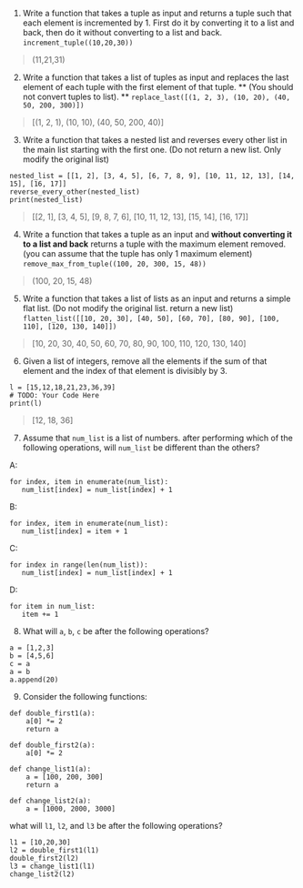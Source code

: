 1. Write a function that takes a tuple as input and returns a tuple such that each element is incremented by 1.
First do it by converting it to a list and back, then do it without converting to a list and back. 
`increment_tuple((10,20,30))`
> (11,21,31)

2. Write a function that takes a list of tuples as input and replaces the last element of each tuple with the first element of that tuple. ** (You should not convert tuples to list). **
`replace_last([(1, 2, 3), (10, 20), (40, 50, 200, 300)])`
> [(1, 2, 1), (10, 10), (40, 50, 200, 40)]

3. Write a function that takes a nested list and reverses every other list in the main list starting with the first one. (Do not return a new list. Only modify the original list)
```
nested_list = [[1, 2], [3, 4, 5], [6, 7, 8, 9], [10, 11, 12, 13], [14, 15], [16, 17]]
reverse_every_other(nested_list)
print(nested_list)
```
> [[2, 1], [3, 4, 5], [9, 8, 7, 6], [10, 11, 12, 13], [15, 14], [16, 17]]

4. Write a function that takes a tuple as an input and **without converting it to a list and back** returns a tuple with the maximum element removed. (you can assume that the tuple has only 1 maximum element)
`remove_max_from_tuple((100, 20, 300, 15, 48))`
> (100, 20, 15, 48)

5. Write a function that takes a list of lists as an input and returns a simple flat list. (Do not modify the original list. return a new list)
`flatten_list([[10, 20, 30], [40, 50], [60, 70], [80, 90], [100, 110], [120, 130, 140]])`
> [10, 20, 30, 40, 50, 60, 70, 80, 90, 100, 110, 120, 130, 140] 

6. Given a list of integers, remove all the elements if the sum of that element and the index of that element is divisibly by 3.
```
l = [15,12,18,21,23,36,39]
# TODO: Your Code Here
print(l)
```
> [12, 18, 36]

7. Assume that `num_list` is a list of numbers. after performing which of the following operations, will `num_list` be different than the others?

A: 
```
for index, item in enumerate(num_list):
   num_list[index] = num_list[index] + 1
```
B:
```
for index, item in enumerate(num_list):
   num_list[index] = item + 1
```
C:
```
for index in range(len(num_list)):
   num_list[index] = num_list[index] + 1
```
D:
```
for item in num_list:
   item += 1
```

8. What will `a`, `b`, `c` be after the following operations?
```
a = [1,2,3]
b = [4,5,6]
c = a
a = b
a.append(20)
```

9. Consider the following functions:
```
def double_first1(a):
    a[0] *= 2
    return a

def double_first2(a):
    a[0] *= 2

def change_list1(a):
    a = [100, 200, 300]
    return a

def change_list2(a):
    a = [1000, 2000, 3000]
```
what will `l1`, `l2`, and `l3` be after the following operations?
```
l1 = [10,20,30]
l2 = double_first1(l1)
double_first2(l2)
l3 = change_list1(l1)
change_list2(l2)